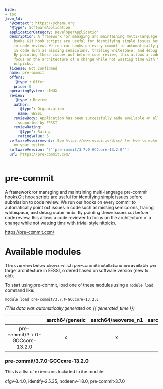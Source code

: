 ```yaml
---
hide:
- toc
json_ld:
  '@context': https://schema.org
  '@type': SoftwareApplication
  applicationCategory: DeveloperApplication
  description: A framework for managing and maintaining multi-language pre-commit
    hooks.Git hook scripts are useful for identifying simple issues before submission
    to code review. We run our hooks on every commit to automatically point out issues
    in code such as missing semicolons, trailing whitespace, and debug statements.
    By pointing these issues out before code review, this allows a code reviewer to
    focus on the architecture of a change while not wasting time with trivial style
    nitpicks.
  license: Not confirmed
  name: pre-commit
  offers:
    '@type': Offer
    price: 0
  operatingSystem: LINUX
  review:
    '@type': Review
    author:
      '@type': Organization
      name: EESSI
    reviewBody: Application has been successfully made available on all architectures
      supported by EESSI
    reviewRating:
      '@type': Rating
      ratingValue: 5
  softwareRequirements: See https://www.eessi.io/docs/ for how to make EESSI available
    on your system
  softwareVersion: '[''pre-commit/3.7.0-GCCcore-13.2.0'']'
  url: https://pre-commit.com/
---
```


pre-commit
==========


A framework for managing and maintaining multi-language pre-commit hooks.Git hook scripts are useful for identifying simple issues before submission to code review. We run our hooks on every commit to automatically point out issues in code such as missing semicolons, trailing whitespace, and debug statements. By pointing these issues out before code review, this allows a code reviewer to focus on the architecture of a change while not wasting time with trivial style nitpicks.

https://pre-commit.com/
# Available modules


The overview below shows which pre-commit installations are available per target architecture in EESSI, ordered based on software version (new to old).

To start using pre-commit, load one of these modules using a `module load` command like:

```shell
module load pre-commit/3.7.0-GCCcore-13.2.0
```

*(This data was automatically generated on {{ generated_time }})*

| |aarch64/generic|aarch64/neoverse_n1|aarch64/neoverse_v1|aarch64/nvidia/grace|x86_64/generic|x86_64/amd/zen2|x86_64/amd/zen3|x86_64/amd/zen4|x86_64/intel/cascadelake|x86_64/intel/haswell|x86_64/intel/icelake|x86_64/intel/sapphirerapids|x86_64/intel/skylake_avx512|
| :---: | :---: | :---: | :---: | :---: | :---: | :---: | :---: | :---: | :---: | :---: | :---: | :---: | :---: |
|pre-commit/3.7.0-GCCcore-13.2.0|x|x|x|x|x|x|x|x|x|x|x|x|x|


### pre-commit/3.7.0-GCCcore-13.2.0

This is a list of extensions included in the module:

cfgv-3.4.0, identify-2.5.35, nodeenv-1.8.0, pre-commit-3.7.0